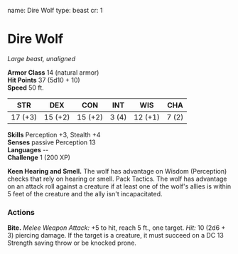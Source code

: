 name: Dire Wolf
type: beast
cr: 1

# Dire Wolf 
_Large beast, unaligned_

**Armor Class** 14 (natural armor)    
**Hit Points** 37 (5d10 + 10)    
**Speed** 50 ft. 

| STR     | DEX     | CON     | INT     | WIS     | CHA     |
|---------|---------|---------|---------|---------|---------|
| 17 (+3) | 15 (+2) | 15 (+2) | 3 (4)  | 12 (+1) | 7 (2)  |  

**Skills** Perception +3, Stealth +4    
**Senses** passive Perception 13    
**Languages** --    
**Challenge** 1 (200 XP) 

**Keen Hearing and Smell.** The wolf has advantage on Wisdom (Perception) checks that rely on hearing or smell. Pack Tactics. The wolf has advantage on an attack roll against a creature if at least one of the wolf's allies is within 5 feet of the creature and the ally isn't incapacitated. 

### Actions    
**Bite.** _Melee Weapon Attack:_ +5 to hit, reach 5 ft., one target. _Hit:_ 10 (2d6 + 3) piercing damage. If the target is a creature, it must succeed on a DC 13 Strength saving throw or be knocked prone. 